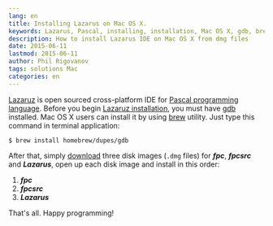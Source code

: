 ```yaml
---
lang: en
title: Installing Lazarus on Mac OS X.
keywords: Lazarus, Pascal, installing, installation, Mac OS X, gdb, brew
description: How to install Lazarus IDE on Mac OS X from dmg files
date: 2015-06-11
lastmod: 2015-06-11
author: Phil Rigovanov
tags: solutions Mac
categories: en
---
```


[Lazaruz](http://www.lazarus-ide.org/) is open sourced cross-platform IDE for [Pascal programming language](https://en.wikipedia.org/wiki/Pascal_%28programming_language%29).
Before you begin [Lazaruz installation](http://wiki.lazarus.freepascal.org/Installing_Lazarus_on_MacOS_X), you must have [gdb](http://www.gnu.org/software/gdb/) installed. Mac OS X users can install it by using [brew](http://brew.sh/) utility. Just type this command in terminal application:

```
$ brew install homebrew/dupes/gdb
```

After that, simply [download](http://sourceforge.net/projects/lazarus/files/Lazarus%20Mac%20OS%20X%20i386/) three disk images \(`.dmg` files\) for ***fpc***, ***fpcsrc*** and ***Lazarus***, open up each disk image and install in this order:

1. ***fpc***
2. ***fpcsrc***
3. ***Lazarus***

That's all. Happy programming!
